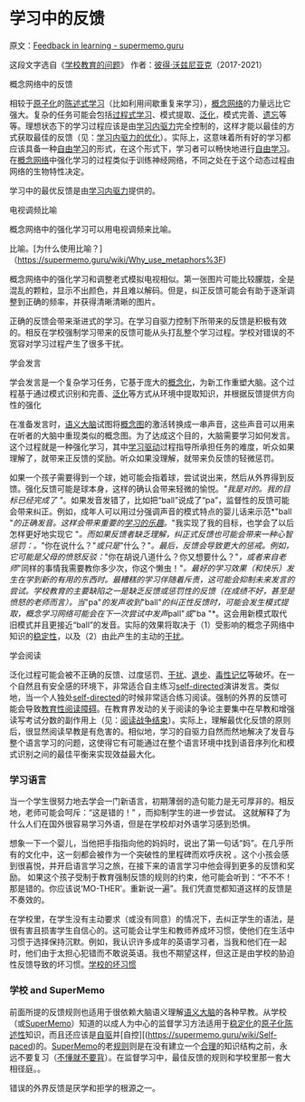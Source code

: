 # 学习中的反馈

原文：[Feedback in learning - supermemo.guru](https://supermemo.guru/wiki/Feedback_in_learning)

这段文字选自《[学校教育的问题](https://supermemo.guru/wiki/Problem_of_Schooling)》 作者：[彼得·沃兹尼亚克](https://supermemo.guru/wiki/Piotr_Wozniak)（2017-2021）

概念网络中的反馈

相较于[原子化](https://supermemo.guru/wiki/Atomic_memory)的[陈述式学习](https://supermemo.guru/wiki/Declarative_learning)（比如利用间歇重复来学习），[概念网络](https://supermemo.guru/wiki/Concept_network)的力量远比它强大。复杂的任务可能会包括[过程式学习](https://supermemo.guru/wiki/Procedural_learning)、模式提取、[泛化](https://supermemo.guru/wiki/Generalization)，模式完善、[遗忘](https://supermemo.guru/wiki/Forgetting)等等。理想状态下的学习过程应该是由[学习内驱力](https://supermemo.guru/wiki/Learn_drive)完全控制的，这样才能以最佳的方式获取最佳的反馈（见：[学习内驱力的优化](https://supermemo.guru/wiki/Optimality_of_the_learn_drive)）。实际上，这意味着所有好的学习都应该具备一种[自由学习](https://supermemo.guru/wiki/Free_learning)的形式，在这个形式下，学习者可以畅快地进行[自由学习](https://supermemo.guru/wiki/Free_learning)。在[概念网络](https://supermemo.guru/wiki/Concept_network)中强化学习的过程类似于训练神经网络，不同之处在于这个动态过程由网络的生物特性决定。

学习中的最优反馈是由[学习内驱力](https://supermemo.guru/wiki/Learn_drive)提供的。

电视调频比喻

概念网络中的强化学习可以用电视调频来比喻。

比喻。[为什么使用比喻？]（https://supermemo.guru/wiki/Why_use_metaphors%3F)

概念网络中的强化学习和调整老式模拟电视相似。第一张图片可能比较朦胧，全是混乱的颗粒，显示不出颜色，并且难以解码。但是，纠正反馈可能会有助于逐渐调整到正确的频率，并获得清晰清晰的图片。

正确的反馈会带来渐进式的学习。在学习自驱力控制下所带来的反馈是积极有效的。相反在学校强制学习带来的反馈可能从头打乱整个学习过程。学校对错误的不宽容对学习过程产生了很多干扰。

学会发言

学会发言是一个复杂学习任务，它基于庞大的[概念化](https://supermemo.guru/wiki/Conceptualization)，为新工作重塑大脑。这个过程基于通过模式识别和完善、[泛化](https://supermemo.guru/wiki/Generalization)等方式从环境中提取知识，并根据反馈提供方向性的强化

在准备发言时，[语义大脑](https://supermemo.guru/wiki/Semantic_brain)试图将[概念图](https://supermemo.guru/wiki/Concept_map)的激活转换成一串声音，这些声音可以用来在听者的大脑中重现类似的概念图。为了达成这个目的，大脑需要学习如何发言。这个过程就是一种强化学习，其中[学习驱动](https://supermemo.guru/wiki/Learn_drive)过程指导所承担任务的难度，听众如果理解了，就带来正反馈的奖励。听众如果没理解，就带来负反馈的轻微惩罚。

如果一个孩子需要得到一个球，她可能会指着球，尝试说出来，然后从外界得到反馈。强化反馈可能是球本身，这样的确认会带来轻微的愉悦。*"我是对的。我的目标已经完成了 "*。如果发音发错了，比如把“ball”说成了“pa”，监督性的反馈可能会带来纠正。例如，成年人可以用过分强调声音的模式特点的婴儿话来示范*"ball "*的正确发音。这样会带来重要的[学习的乐趣](https://supermemo.guru/wiki/Pleasure_of_learning)。*"我实现了我的目标，也学会了以后怎样更好地实现它 "*。而如果反馈者缺乏理解，纠正式反馈也可能会带来一种心智惩罚：。*"你在说什么？"*或只是*"什么？"*。最后，反馈会导致更大的惩戒。例如，它可能是父母的愤怒反驳：*"你在胡说八道什么？你又想要什么？"*，或者来自老师*"同样的事情我需要教你多少次，你这个懒虫！"*。最好的学习效果（和快乐）发生在学到新的有用的东西时。最糟糕的学习伴随着斥责，这可能会抑制未来发言的尝试。学校教育的主要缺陷之一是缺乏反馈或惩罚性的反馈（在成绩不好，甚至是愤怒的老师而言）。当*"pa"*的发声收到*"ball"*的纠正性反馈时，可能会发生模式提取，概念学习网络可能会在下一次尝试中发声*pall"*或*"ba "*。这会用新模式取代旧模式并且更接近“ball”的发音。实际的效果将取决于（1）受影响的概念子网络中知识的[稳定性](https://supermemo.guru/wiki/Stability)，以及（2）由此产生的主动的[干扰](https://supermemo.guru/wiki/Interference)。

学会阅读

泛化过程可能会被不正确的反馈、过度惩罚、[干扰](https://supermemo.guru/wiki/Interference)、[退步](https://supermemo.guru/wiki/Push_zone)、[毒性记忆](https://supermemo.guru/wiki/Toxic_memories)等破坏。在一个自然且有安全感的环境下，非常适合自主练习[self-directed](https://supermemo.guru/wiki/Self-directed)演讲发言。类似地，当一个人独处[self-directed](https://supermemo.guru/wiki/Self-directed)的时候非常适合练习阅读。强制的外界的反馈可能会导致[教育性阅读障碍](https://supermemo.guru/wiki/Educational_dyslexia)。在教育界发动的关于阅读的争论主要集中在早教和增强读写考试分数的副作用上（见：[阅读战争结束](https://supermemo.guru/wiki/Reading_wars_are_over:_Whole_language_vs._Phonics)）。实际上，理解最优化反馈的原则后，很显然阅读早教是有危害的。相似地，学习的自驱力自然而然地解决了发音与整个语言学习的问题，这使得它有可能通过在整个语言环境中找到语音序列化和模式识别之间的最佳平衡来实现效益最大化。

### 学习语言

当一个学生很努力地去学会一门新语言，初期薄弱的造句能力是无可厚非的。相反地，老师可能会呵斥：“这是错的！” ，而抑制学生的进一步尝试。 这就解释了为什么人们在国外很容易学习外语，但是在学校却对外语学习感到恐惧。

想象一下一个婴儿，当他把手指指向他的妈妈时，说出了第一句话“妈”。在几乎所有的文化中，这一刻都会被作为一个突破性的里程碑而欢呼庆祝 。这个小孩会感到很喜悦，并开启语言学习之旅，在接下来的语言学习中他会得到更多的反馈和奖励。 如果这个孩子受制于教育强制反馈的规则的约束，他可能会听到：“不不不！那是错的。你应该说‘MO-THER'。重新说一遍”。我们凭直觉都知道这样的反馈是不奏效的。

在学校里，在学生没有主动要求（或没有同意）的情况下，去纠正学生的语法，是很有害且损害学生自信心的。这可能会让学生和教师养成坏习惯，使他们在生活中习惯于选择保持沉默。例如，我认识许多成年的英语学习者，当我和他们在一起时，他们由于太担心犯错而不敢说英语。我也不期望这样，但这正是由学校的胁迫性反馈导致的坏习惯。[学校的坏习惯](https://supermemo.guru/wiki/Bad_school_habit)

### 学校 and SuperMemo

前面所提的反馈规则也适用于很依赖大脑语义理解[语义大脑](https://supermemo.guru/wiki/Semantic_brain)的各种早教。从学校（或[SuperMemo](https://supermemo.guru/wiki/SuperMemo)）知道的以成人为中心的监督学习方法适用于[稳定化](https://supermemo.guru/wiki/Stabilization)的[原子化](https://supermemo.guru/wiki/Atomic_memory)[陈述性](https://supermemo.guru/wiki/Declarative_learning的)知识，而且还应该是[自驱](https://supermemo.guru/wiki/Self-directed)并[自控][(https://supermemo.guru/wiki/Self-paced)的。[SuperMemo](https://supermemo.guru/wiki/SuperMemo)的老[规则](https://supermemo.guru/wiki/20_rules)则是在没有建立一个[合理](https://supermemo.guru/wiki/Coherent)的知识结构之前，永远不要复习（[不懂就不要背](https://supermemo.guru/wiki/Do_not_memorize_if_you_do_not_understand)）。在监督学习中，最佳反馈的规则和学校里那一套大相径庭。。

错误的外界反馈是厌学和拒学的根源之一。